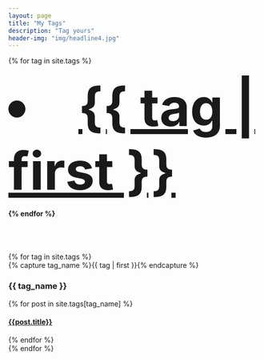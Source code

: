 ```yaml
---
layout: page
title: "My Tags"
description: "Tag yours"  
header-img: "img/headline4.jpg"  
---
```





{% for tag in site.tags %}
<h4> <li style="font-size:105">
<a href="#{{ tag | first | slugize }}">
   {{ tag | first }}
    </a>
  </li> 

{% endfor %}
</h4>

<br />
<br />
<br />

<div id="archives">
{% for tag in site.tags %}
  <div class="archive-group">
    {% capture tag_name %}{{ tag | first }}{% endcapture %}
    <h3 id="#{{ tag_name | slugize }}">{{ tag_name }}</h3>
    <a name="{{ tag_name | slugize }}"></a>
    {% for post in site.tags[tag_name] %}
    <article class="archive-item">
      <h4><a href="{{ root_url }}{{ post.url }}">{{post.title}}</a></h4>
    </article>
    {% endfor %}
  </div>
{% endfor %}
</div>

